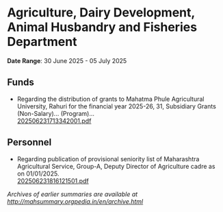 # Agriculture, Dairy Development, Animal Husbandry and Fisheries Department

**Date Range**: 30 June 2025 - 05 July 2025


## Funds
- Regarding the distribution of grants to Mahatma Phule Agricultural University, Rahuri for the financial year 2025-26, 31, Subsidiary Grants (Non-Salary)... (Program)...\
  [202506231713342001.pdf](https://gr.maharashtra.gov.in/Site/Upload/Government%20Resolutions/English/202506231713342001.pdf)

## Personnel
- Regarding publication of provisional seniority list of Maharashtra Agricultural Service, Group-A, Deputy Director of Agriculture cadre as on 01/01/2025.\
  [202506231816121501.pdf](https://gr.maharashtra.gov.in/Site/Upload/Government%20Resolutions/English/202506231816121501.pdf)


*Archives of earlier summaries are available at http://mahsummary.orgpedia.in/en/archive.html*